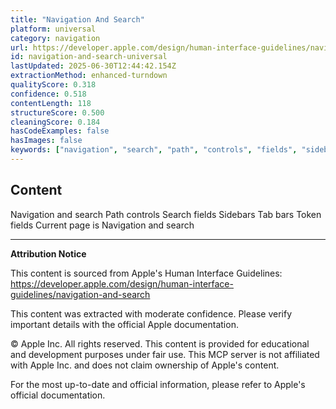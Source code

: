 ```yaml
---
title: "Navigation And Search"
platform: universal
category: navigation
url: https://developer.apple.com/design/human-interface-guidelines/navigation-and-search
id: navigation-and-search-universal
lastUpdated: 2025-06-30T12:44:42.154Z
extractionMethod: enhanced-turndown
qualityScore: 0.318
confidence: 0.518
contentLength: 118
structureScore: 0.500
cleaningScore: 0.184
hasCodeExamples: false
hasImages: false
keywords: ["navigation", "search", "path", "controls", "fields", "sidebars", "tab", "bars", "token", "current"]
---
```

## Content

Navigation and search Path controls Search fields Sidebars Tab bars Token fields Current page is Navigation and search

---

**Attribution Notice**

This content is sourced from Apple's Human Interface Guidelines: https://developer.apple.com/design/human-interface-guidelines/navigation-and-search

This content was extracted with moderate confidence. Please verify important details with the official Apple documentation.

© Apple Inc. All rights reserved. This content is provided for educational and development purposes under fair use. This MCP server is not affiliated with Apple Inc. and does not claim ownership of Apple's content.

For the most up-to-date and official information, please refer to Apple's official documentation.
